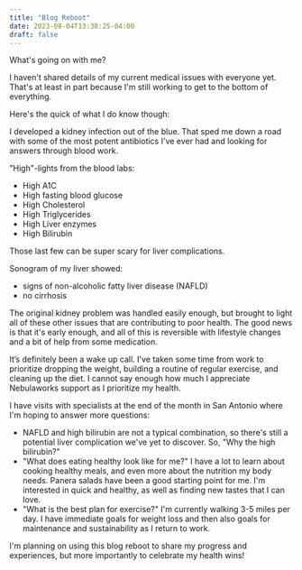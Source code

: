 ```yaml
---
title: "Blog Reboot"
date: 2023-08-04T13:38:25-04:00
draft: false
---
```


What's going on with me?

I haven't shared details of my current medical issues with everyone yet.  That's at least in part because I'm still working to get to the bottom of everything.

Here's the quick of what I do know though:

I developed a kidney infection out of the blue.  That sped me down a road with some of the most potent antibiotics I've ever had and looking for answers through blood work.

"High"-lights from the blood labs:
- High A1C
- High fasting blood glucose
- High Cholesterol
- High Triglycerides
- High Liver enzymes
- High Bilirubin

Those last few can be super scary for liver complications.

Sonogram of my liver showed:
- signs of non-alcoholic fatty liver disease (NAFLD)
- no cirrhosis

The original kidney problem was handled easily enough, but brought to light all of these other issues that are contributing to poor health.  The good news is that it's early enough, and all of this is reversible with lifestyle changes and a bit of help from some medication.

It’s definitely been a wake up call.  I've taken some time from work to prioritize dropping the weight, building a routine of regular exercise, and cleaning up the diet.  I cannot say enough how much I appreciate Nebulaworks support as I prioritize my health.

I have visits with specialists at the end of the month in San Antonio where I'm hoping to answer more questions:

- NAFLD and high bilirubin are not a typical combination, so there's still a potential liver complication we've yet to discover.  So, "Why the high bilirubin?"
- "What does eating healthy look like for me?"  I have a lot to learn about cooking healthy meals, and even more about the nutrition my body needs.  Panera salads have been a good starting point for me.  I'm interested in quick and healthy, as well as finding new tastes that I can love.
- "What is the best plan for exercise?"  I'm currently walking 3-5 miles per day.  I have immediate goals for weight loss and then also goals for maintenance and sustainability as I return to work.

I'm planning on using this blog reboot to share my progress and experiences, but  more importantly to celebrate my health wins!

